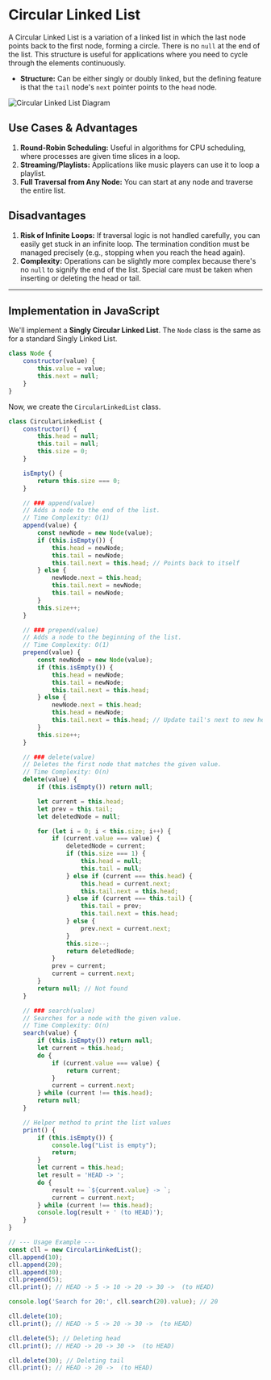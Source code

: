 # Circular Linked List

A Circular Linked List is a variation of a linked list in which the last node points back to the first node, forming a circle. There is no `null` at the end of the list. This structure is useful for applications where you need to cycle through the elements continuously.

-   **Structure:** Can be either singly or doubly linked, but the defining feature is that the `tail` node's `next` pointer points to the `head` node.

![Circular Linked List Diagram](https://techvidvan.com/tutorials/wp-content/uploads/sites/2/2021/07/Linked-Lists-in-C-normal-image03.jpg)

## Use Cases & Advantages

1.  **Round-Robin Scheduling:** Useful in algorithms for CPU scheduling, where processes are given time slices in a loop.
2.  **Streaming/Playlists:** Applications like music players can use it to loop a playlist.
3.  **Full Traversal from Any Node:** You can start at any node and traverse the entire list.

## Disadvantages

1.  **Risk of Infinite Loops:** If traversal logic is not handled carefully, you can easily get stuck in an infinite loop. The termination condition must be managed precisely (e.g., stopping when you reach the head again).
2.  **Complexity:** Operations can be slightly more complex because there's no `null` to signify the end of the list. Special care must be taken when inserting or deleting the head or tail.

---

## Implementation in JavaScript

We'll implement a **Singly Circular Linked List**. The `Node` class is the same as for a standard Singly Linked List.

```javascript
class Node {
    constructor(value) {
        this.value = value;
        this.next = null;
    }
}
```

Now, we create the `CircularLinkedList` class.

```javascript
class CircularLinkedList {
    constructor() {
        this.head = null;
        this.tail = null;
        this.size = 0;
    }

    isEmpty() {
        return this.size === 0;
    }

    // ### append(value)
    // Adds a node to the end of the list.
    // Time Complexity: O(1)
    append(value) {
        const newNode = new Node(value);
        if (this.isEmpty()) {
            this.head = newNode;
            this.tail = newNode;
            this.tail.next = this.head; // Points back to itself
        } else {
            newNode.next = this.head;
            this.tail.next = newNode;
            this.tail = newNode;
        }
        this.size++;
    }

    // ### prepend(value)
    // Adds a node to the beginning of the list.
    // Time Complexity: O(1)
    prepend(value) {
        const newNode = new Node(value);
        if (this.isEmpty()) {
            this.head = newNode;
            this.tail = newNode;
            this.tail.next = this.head;
        } else {
            newNode.next = this.head;
            this.head = newNode;
            this.tail.next = this.head; // Update tail's next to new head
        }
        this.size++;
    }

    // ### delete(value)
    // Deletes the first node that matches the given value.
    // Time Complexity: O(n)
    delete(value) {
        if (this.isEmpty()) return null;

        let current = this.head;
        let prev = this.tail;
        let deletedNode = null;

        for (let i = 0; i < this.size; i++) {
            if (current.value === value) {
                deletedNode = current;
                if (this.size === 1) {
                    this.head = null;
                    this.tail = null;
                } else if (current === this.head) {
                    this.head = current.next;
                    this.tail.next = this.head;
                } else if (current === this.tail) {
                    this.tail = prev;
                    this.tail.next = this.head;
                } else {
                    prev.next = current.next;
                }
                this.size--;
                return deletedNode;
            }
            prev = current;
            current = current.next;
        }
        return null; // Not found
    }

    // ### search(value)
    // Searches for a node with the given value.
    // Time Complexity: O(n)
    search(value) {
        if (this.isEmpty()) return null;
        let current = this.head;
        do {
            if (current.value === value) {
                return current;
            }
            current = current.next;
        } while (current !== this.head);
        return null;
    }

    // Helper method to print the list values
    print() {
        if (this.isEmpty()) {
            console.log("List is empty");
            return;
        }
        let current = this.head;
        let result = 'HEAD -> ';
        do {
            result += `${current.value} -> `;
            current = current.next;
        } while (current !== this.head);
        console.log(result + ' (to HEAD)');
    }
}

// --- Usage Example ---
const cll = new CircularLinkedList();
cll.append(10);
cll.append(20);
cll.append(30);
cll.prepend(5);
cll.print(); // HEAD -> 5 -> 10 -> 20 -> 30 ->  (to HEAD)

console.log('Search for 20:', cll.search(20).value); // 20

cll.delete(10);
cll.print(); // HEAD -> 5 -> 20 -> 30 ->  (to HEAD)

cll.delete(5); // Deleting head
cll.print(); // HEAD -> 20 -> 30 ->  (to HEAD)

cll.delete(30); // Deleting tail
cll.print(); // HEAD -> 20 ->  (to HEAD)
```